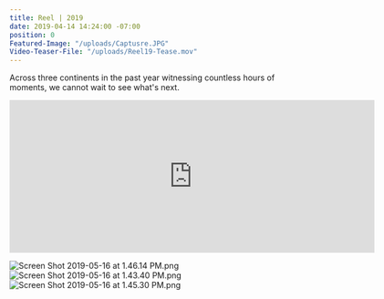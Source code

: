 ```yaml
---
title: Reel | 2019
date: 2019-04-14 14:24:00 -07:00
position: 0
Featured-Image: "/uploads/Captusre.JPG"
Video-Teaser-File: "/uploads/Reel19-Tease.mov"
---
```


Across three continents in the past year witnessing countless hours of moments, we cannot wait to see what's next.

<iframe src="https://player.vimeo.com/video/329743816" width="640" height="268" frameborder="0" allow="autoplay; fullscreen" allowfullscreen></iframe>

![Screen Shot 2019-05-16 at 1.46.14 PM.png](/uploads/Screen%20Shot%202019-05-16%20at%201.46.14%20PM.png)
![Screen Shot 2019-05-16 at 1.43.40 PM.png](/uploads/Screen%20Shot%202019-05-16%20at%201.43.40%20PM.png)
![Screen Shot 2019-05-16 at 1.45.30 PM.png](/uploads/Screen%20Shot%202019-05-16%20at%201.45.30%20PM.png)

